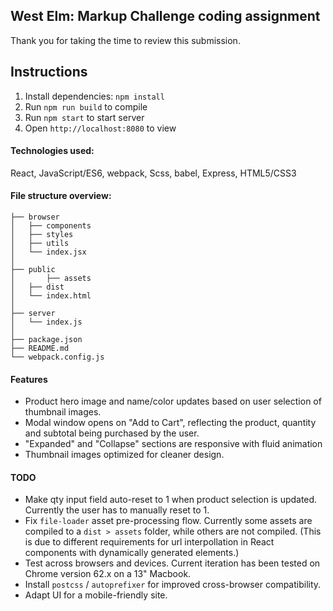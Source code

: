 ## West Elm: Markup Challenge coding assignment
Thank you for taking the time to review this submission.

## Instructions
1. Install dependencies: `npm install`
2. Run `npm run build` to compile
3. Run `npm start` to start server
4. Open `http://localhost:8080` to view

#### Technologies used:
React, JavaScript/ES6, webpack, Scss, babel, Express, HTML5/CSS3

#### File structure overview:
```
├── browser
│   ├── components
│   ├── styles
│   ├── utils
│   └── index.jsx
│
├── public
│		├── assets
│   ├── dist 
│   └── index.html
│
├── server
│   └── index.js
│
├── package.json
├── README.md
└── webpack.config.js   
```

#### Features
* Product hero image and name/color updates based on user selection of thumbnail images.
* Modal window opens on "Add to Cart", reflecting the product, quantity and subtotal being purchased by the user.
* "Expanded" and "Collapse" sections are responsive with fluid animation
* Thumbnail images optimized for cleaner design. 

#### TODO
 * Make qty input field auto-reset to 1 when product selection is updated. Currently the user has to manually reset to 1.
 * Fix `file-loader` asset pre-processing flow. Currently some assets are compiled to a `dist > assets` folder, while others are not compiled. (This is due to different requirements for url interpollation in React components with dynamically generated elements.)
 * Test across browsers and devices. Current iteration has been tested on Chrome version 62.x on a 13" Macbook.
 * Install `postcss` / `autoprefixer` for improved cross-browser compatibility. 
 * Adapt UI for a mobile-friendly site. 